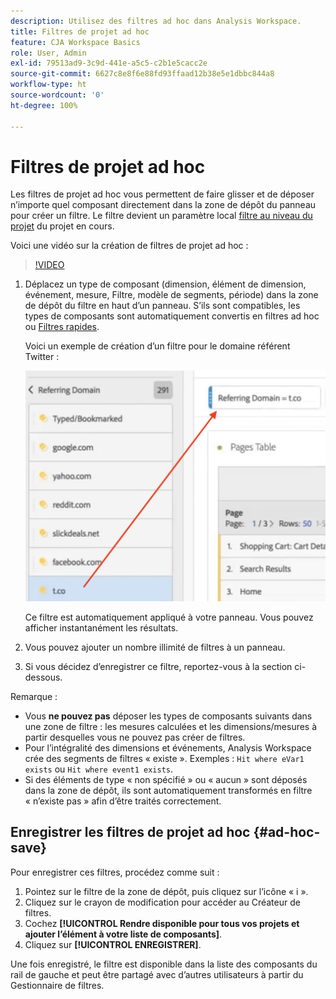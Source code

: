 ```yaml
---
description: Utilisez des filtres ad hoc dans Analysis Workspace.
title: Filtres de projet ad hoc
feature: CJA Workspace Basics
role: User, Admin
exl-id: 79513ad9-3c9d-441e-a5c5-c2b1e5cacc2e
source-git-commit: 6627c8e8f6e88fd93ffaad12b38e5e1dbbc844a8
workflow-type: ht
source-wordcount: '0'
ht-degree: 100%

---
```


# Filtres de projet ad hoc

Les filtres de projet ad hoc vous permettent de faire glisser et de déposer n’importe quel composant directement dans la zone de dépôt du panneau pour créer un filtre. Le filtre devient un paramètre local [filtre au niveau du projet](https://experienceleague.adobe.com/docs/analytics-platform/using/cja-components/cja-filters/quick-filters.html?lang=fr) du projet en cours.

Voici une vidéo sur la création de filtres de projet ad hoc :

>[!VIDEO](https://video.tv.adobe.com/v/23978/?quality=12)


1. Déplacez un type de composant (dimension, élément de dimension, événement, mesure, Filtre, modèle de segments, période) dans la zone de dépôt du filtre en haut dʼun panneau. S’ils sont compatibles, les types de composants sont automatiquement convertis en filtres ad hoc ou [Filtres rapides](/help/components/filters/quick-filters.md).

   Voici un exemple de création d’un filtre pour le domaine référent Twitter :

   ![](assets/ad-hoc1.png)

   Ce filtre est automatiquement appliqué à votre panneau. Vous pouvez afficher instantanément les résultats.

1. Vous pouvez ajouter un nombre illimité de filtres à un panneau.
1. Si vous décidez d’enregistrer ce filtre, reportez-vous à la section ci-dessous.

Remarque :

* Vous **ne pouvez pas** déposer les types de composants suivants dans une zone de filtre : les mesures calculées et les dimensions/mesures à partir desquelles vous ne pouvez pas créer de filtres.
* Pour l’intégralité des dimensions et événements, Analysis Workspace crée des segments de filtres « existe ». Exemples : `Hit where eVar1 exists` ou `Hit where event1 exists`.
* Si des éléments de type « non spécifié » ou « aucun » sont déposés dans la zone de dépôt, ils sont automatiquement transformés en filtre « n’existe pas » afin d’être traités correctement.

## Enregistrer les filtres de projet ad hoc {#ad-hoc-save}

Pour enregistrer ces filtres, procédez comme suit :

1. Pointez sur le filtre de la zone de dépôt, puis cliquez sur l’icône « i ».
1. Cliquez sur le crayon de modification pour accéder au Créateur de filtres.
1. Cochez **[!UICONTROL Rendre disponible pour tous vos projets et ajouter l’élément à votre liste de composants]**.
1. Cliquez sur **[!UICONTROL ENREGISTRER]**.

Une fois enregistré, le filtre est disponible dans la liste des composants du rail de gauche et peut être partagé avec d’autres utilisateurs à partir du Gestionnaire de filtres.

